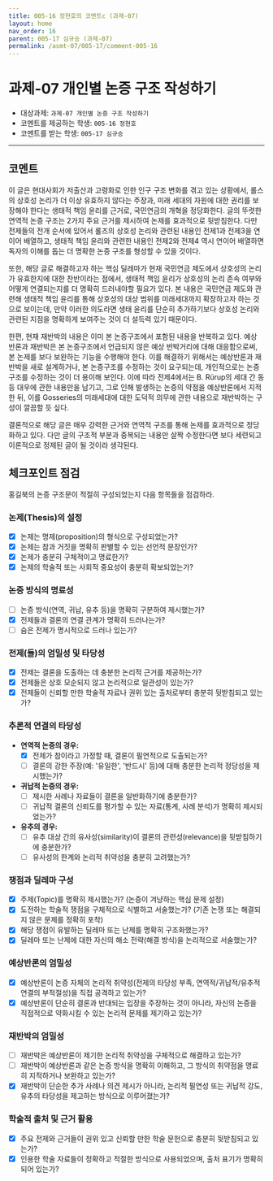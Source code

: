 ```yaml
---
title: 005-16 정현호의 코멘트c (과제-07) 
layout: home
nav_order: 16
parent: 005-17 심규승 (과제-07)
permalink: /asmt-07/005-17/comment-005-16
---
```


# 과제-07 개인별 논증 구조 작성하기

- 대상과제: `과제-07 개인별 논증 구조 작성하기`
- 코멘트를 제공하는 학생: `005-16 정현호` 
- 코멘트를 받는 학생: `005-17 심규승` 

---

## 코멘트

 이 글은 현대사회가 저출산과 고령화로 인한 인구 구조 변화를 겪고 있는 상황에서, 롤스의 상호성 논리가 더 이상 유효하지 않다는 주장과, 미래 세대의 자원에 대한 권리를 보장해야 한다는 생태적 책임 윤리를 근거로, 국민연금의 개혁을 정당화한다. 글의 뚜렷한 연역적 논증 구조는 2가지 주요 근거를 제시하여 논제를 효과적으로 뒷받침한다. 다만 전제들의 전개 순서에 있어서 롤즈의 상호성 논리와 관련된 내용인 전제1과 전제3을 연이어 배열하고, 생태적 책임 윤리와 관련한 내용인 전제2와 전제4 역시 연이어 배열하면 독자의 이해를 돕는 더 명확한 논증 구조를 형성할 수 있을 것이다. 

 또한, 해당 글로 해결하고자 하는 핵심 딜레마가 현재 국민연금 제도에서 상호성의 논리가 유효한지에 대한 찬반이라는 점에서, 생태적 책임 윤리가 상호성의 논리 존속 여부와 어떻게 연결되는지를 더 명확히 드러내야할 필요가 있다. 본 내용은 국민연금 제도와 관련해 생태적 책임 윤리를 통해 상호성의 대상 범위를 미래세대까지 확장하고자 하는 것으로 보이는데, 만약 이러한 의도라면 생태 윤리를 단순히 추가하기보다 상호성 논리와 관련된 지점을 명확하게 보여주는 것이 더 설득력 있기 때문이다.

 한편, 현재 재반박의 내용은 이미 본 논증구조에서 포함된 내용을 반복하고 있다. 예상 반론과 재반박은 본 논증구조에서 언급되지 않은 예상 반박거리에 대해 대응함으로써, 본 논제를 보다 보완하는 기능을 수행해야 한다. 이를 해결하기 위해서는 예상반론과 재반박을 새로 설계하거나, 본 논증구조를 수정하는 것이 요구되는데, 개인적으로는 논증구조를 수정하는 것이 더 용이해 보인다. 이에 따라 전제4에서는 B. Rürup의 세대 간 동등 대우에 관한 내용만을 남기고, 그로 인해 발생하는 논증의 약점을 예상반론에서 지적한 뒤, 이를 Gosseries의 미래세대에 대한 도덕적 의무에 관한 내용으로 재반박하는 구성이 깔끔할 듯 싶다.

 결론적으로 해당 글은 매우 강력한 근거와 연역적 구조를 통해 논제를 효과적으로 정당화하고 있다. 다만 글의 구조적 부분과 중복되는 내용만 살짝 수정한다면 보다 세련되고 이론적으로 정제된 글이 될 것이라 생각된다.


## 체크포인트 점검

홍길북의 논증 구조문이 적절히 구성되었는지 다음 항목들을 점검하라.

### **논제(Thesis)의 설정**
- [X] 논제는 명제(proposition)의 형식으로 구성되었는가?
- [X] 논제는 참과 거짓을 명확히 판별할 수 있는 선언적 문장인가?
- [X] 논제가 충분히 구체적이고 명료한가?
- [X] 논제의 학술적 또는 사회적 중요성이 충분히 확보되었는가?

### **논증 방식의 명료성**
- [ ] 논증 방식(연역, 귀납, 유추 등)을 명확히 구분하여 제시했는가?
- [X] 전제들과 결론의 연결 관계가 명확히 드러나는가?
- [ ] 숨은 전제가 명시적으로 드러나 있는가?

### **전제(들)의 엄밀성 및 타당성**
- [X] 전제는 결론을 도출하는 데 충분한 논리적 근거를 제공하는가?
- [X] 전제들은 상호 모순되지 않고 논리적으로 일관성이 있는가?
- [X] 전제들이 신뢰할 만한 학술적 자료나 권위 있는 출처로부터 충분히 뒷받침되고 있는가?

### **추론적 연결의 타당성**
- **연역적 논증의 경우:**
  - [X] 전제가 참이라고 가정할 때, 결론이 필연적으로 도출되는가?
  - [ ] 결론의 강한 주장(예: '유일한', '반드시' 등)에 대해 충분한 논리적 정당성을 제시했는가?

- **귀납적 논증의 경우:**
  - [ ] 제시한 사례나 자료들이 결론을 일반화하기에 충분한가?
  - [ ] 귀납적 결론의 신뢰도를 평가할 수 있는 자료(통계, 사례 분석)가 명확히 제시되었는가?

- **유추의 경우:**
  - [ ] 유추 대상 간의 유사성(similarity)이 결론의 관련성(relevance)을 뒷받침하기에 충분한가?
  - [ ] 유사성의 한계와 논리적 취약성을 충분히 고려했는가?

### **쟁점과 딜레마 구성**
- [X] 주제(Topic)를 명확히 제시했는가? (논증이 겨냥하는 핵심 문제 설정)
- [X] 도전하는 학술적 쟁점을 구체적으로 식별하고 서술했는가? (기존 논쟁 또는 해결되지 않은 문제를 정확히 포착)
- [X] 해당 쟁점이 유발하는 딜레마 또는 난제를 명확히 구조화했는가?
- [X] 딜레마 또는 난제에 대한 자신의 해소 전략(해결 방식)을 논리적으로 서술했는가?

### **예상반론의 엄밀성**
- [X] 예상반론이 논증 자체의 논리적 취약성(전제의 타당성 부족, 연역적/귀납적/유추적 연결의 부적절성)을 직접 공격하고 있는가?
- [X] 예상반론이 단순히 결론과 반대되는 입장을 주장하는 것이 아니라, 자신의 논증을 직접적으로 약화시킬 수 있는 논리적 문제를 제기하고 있는가?

### **재반박의 엄밀성**
- [ ] 재반박은 예상반론이 제기한 논리적 취약성을 구체적으로 해결하고 있는가?
- [ ] 재반박이 예상반론과 같은 논증 방식을 명확히 이해하고, 그 방식의 취약점을 명료히 지적하거나 보완하고 있는가?
- [X] 재반박이 단순한 추가 사례나 의견 제시가 아니라, 논리적 필연성 또는 귀납적 강도, 유추의 타당성을 제고하는 방식으로 이루어졌는가?

### **학술적 출처 및 근거 활용**
- [X] 주요 전제와 근거들이 권위 있고 신뢰할 만한 학술 문헌으로 충분히 뒷받침되고 있는가?
- [X] 인용한 학술 자료들이 정확하고 적절한 방식으로 사용되었으며, 출처 표기가 명확히 되어 있는가?
